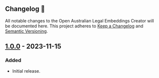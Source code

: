 ## Changelog 🔄
All notable changes to the Open Australian Legal Embeddings Creator will be documented here. This project adheres to [Keep a Changelog](https://keepachangelog.com/en/1.1.0/) and [Semantic Versioning](https://semver.org/spec/v2.0.0.html).

## [1.0.0] - 2023-11-15
### Added
- Initial release.

[1.0.0]: https://github.com/umarbutler/open-australian-legal-embeddings-creator/releases/tag/v0.1.0
